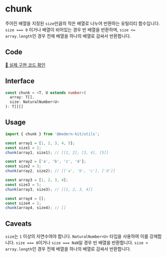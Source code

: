 # chunk

주어진 배열을 지정된 `size`만큼의 작은 배열로 나누어 반환하는 유틸리티 함수입니다.  
`size === 0` 이거나 배열이 비어있는 경우 빈 배열을 반환하며, `size <= array.length`인 경우 전체 배열을 하나의 배열로 감싸서 반환합니다.

## Code

[🔗 실제 구현 코드 확인](https://github.com/modern-agile-team/modern-kit/blob/main/packages/utils/src/array/chunk/index.ts)

## Interface

```ts title="typescript"
const chunk = <T, U extends number>(
  array: T[],
  size: NaturalNumber<U>
): T[][]
```

## Usage

```ts title="typescript"
import { chunk } from '@modern-kit/utils';

const array1 = [1, 2, 3, 4, 5];
const size1 = 2;
chunk(array1, size1); // [[1, 2], [3, 4], [5]]

const array2 = ['a', 'b', 'c', 'd'];
const size2 = 3;
chunk(array2, size2); // [['a', 'b', 'c'], ['d']]

const array3 = [1, 2, 3, 4];
const size3 = 5;
chunk(array3, size3); // [[1, 2, 3, 4]]

const array4 = [];
const size4 = 2;
chunk(array4, size4); // []
```

## Caveats
`size`는 `1` 이상의 자연수여야 합니다. `NaturalNumber<U>` 타입을 사용하여 이를 강제합니다.
`size === 0`이거나 `size === NaN`일 경우 빈 배열을 반환합니다.
`size < array.length`인 경우 전체 배열을 하나의 배열로 감싸서 반환합니다.
